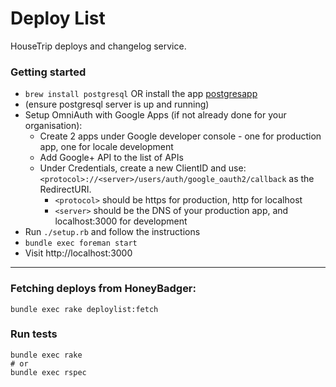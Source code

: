 # Deploy List

HouseTrip deploys and changelog service.

### Getting started

* `brew install postgresql` OR install the app [postgresapp](http://postgresapp.com/)
* (ensure postgresql server is up and running)
* Setup OmniAuth with Google Apps (if not already done for your organisation):
  * Create 2 apps under Google developer console - one for production app, one for locale development
  * Add Google+ API to the list of APIs
  * Under Credentials, create a new ClientID and use: `<protocol>://<server>/users/auth/google_oauth2/callback` as the RedirectURI.
    * `<protocol>` should be https for production, http for localhost
    * `<server>` should be the DNS of your production app, and localhost:3000 for development
* Run `./setup.rb` and follow the instructions
* `bundle exec foreman start`
* Visit http://localhost:3000

---

### Fetching deploys from HoneyBadger:

    bundle exec rake deploylist:fetch

### Run tests

    bundle exec rake
    # or
    bundle exec rspec
